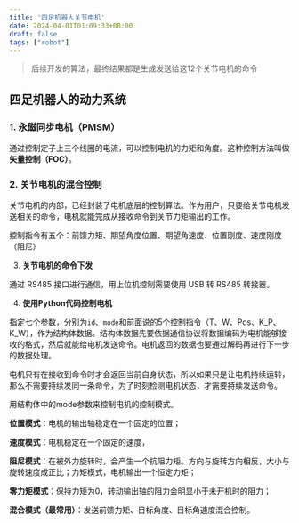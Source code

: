 ```yaml
---
title: '四足机器人关节电机'
date: 2024-04-01T01:09:33+08:00
draft: false
tags: ["robot"]
---
```


> 后续开发的算法，最终结果都是生成发送给这12个关节电机的命令

## 四足机器人的动力系统

### 1. **永磁同步电机（PMSM）**

通过控制定子上三个线圈的电流，可以控制电机的力矩和角度。这种控制方法叫做**矢量控制（FOC）**。

### 2. **关节电机的混合控制**

关节电机的内部，已经封装了电机底层的控制算法。作为用户，只要给关节电机发送相关的命令，电机就能完成从接收命令到关节力矩输出的工作。

控制指令有五个：前馈力矩、期望角度位置、期望角速度、位置刚度、速度刚度（阻尼）

3. **关节电机的命令下发**

通过 RS485 接口进行通信，用上位机控制需要使用 USB 转 RS485 转接器。

4. **使用Python代码控制电机**

指定七个参数，分别为`id`、`mode`和前面说的5个控制指令（T、W、Pos、K_P、K_W），作为结构体数据。结构体数据先要依据通信协议将数据编码为电机能够接收的格式，然后就能给电机发送命令。电机返回的数据也要通过解码再进行下一步的数据处理。

电机只有在接收到命令时才会返回当前自身状态，所以如果只是让电机持续运转，那么不需要持续发同一条命令，为了时刻检测电机状态，才需要持续发送命令。

用结构体中的mode参数来控制电机的控制模式。

**位置模式**：电机的输出轴稳定在一个固定的位置；

**速度模式**：电机稳定在一个固定的速度，

**阻尼模式**：在被外力旋转时，会产生一个抗阻力矩。方向与旋转方向相反，大小与旋转速度成正比；力矩模式，电机输出一个恒定力矩；

**零力矩模式**：保持力矩为0，转动输出轴的阻力会明显小于未开机时的阻力；

**混合模式（最常用）**：发送前馈力矩、目标角度、目标角速度混合控制。

